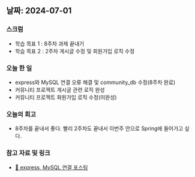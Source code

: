 ## 날짜: 2024-07-01

### 스크럼
- 학습 목표 1 : 8주차 과제 끝내기
- 학습 목표 2 : 2주차 게시글 수정 및 회원가입 로직 수정

### 오늘 한 일
- express와 MySQL 연결 오류 해결 및 community_db 수정(8주차 완료)
- 커뮤니티 프로젝트 게시글 관련 로직 완성
- 커뮤니티 프로젝트 화원가입 로직 수정(미완성)

### 오늘의 회고
- 8주차를 끝내서 좋다. 빨리 2주차도 끝내서 이번주 안으로 Spring에 들어가고 싶다.

### 참고 자료 및 링크
- [🌼 express, MySQL 연결 포스팅](https://trues2.tistory.com/15)

